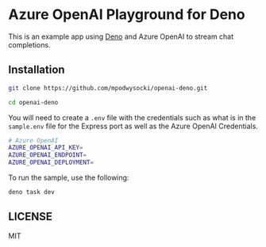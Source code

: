 # Azure OpenAI Playground for Deno

This is an example app using [Deno](https://deno.land/) and Azure OpenAI to stream chat completions.

## Installation

```bash
git clone https://github.com/mpodwysocki/openai-deno.git

cd openai-deno
```

You will need to create a `.env` file with the credentials such as what is in the `sample.env` file for the Express port as well as the Azure OpenAI Credentials.

```bash
# Azure OpenAI
AZURE_OPENAI_API_KEY=
AZURE_OPENAI_ENDPOINT=
AZURE_OPENAI_DEPLOYMENT=
```

To run the sample, use the following:

```bash
deno task dev
```

## LICENSE

MIT
